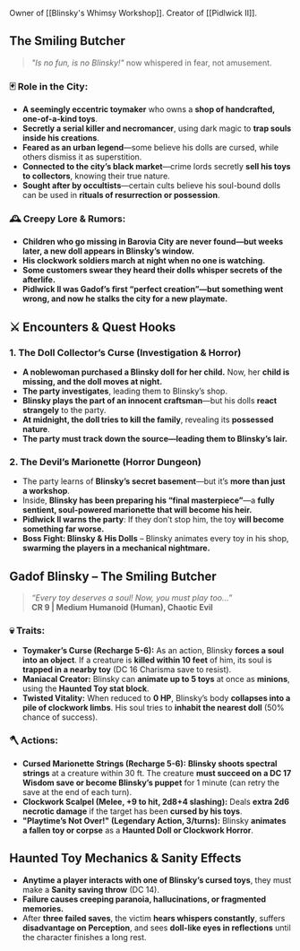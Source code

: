 Owner of [[Blinsky's Whimsy Workshop]]. Creator of [[Pidlwick II]].

## **The Smiling Butcher**

> _"Is no fun, is no Blinsky!"_ now whispered in fear, not amusement.

### **🃏 Role in the City:**
- **A seemingly eccentric toymaker** who owns a **shop of handcrafted, one-of-a-kind toys**.
- **Secretly a serial killer and necromancer**, using dark magic to **trap souls inside his creations**.
- **Feared as an urban legend**—some believe his dolls are cursed, while others dismiss it as superstition.
- **Connected to the city’s black market**—crime lords secretly **sell his toys to collectors**, knowing their true nature.
- **Sought after by occultists**—certain cults believe his soul-bound dolls can be used in **rituals of resurrection or possession**.

### **🕰️ Creepy Lore & Rumors:**
- **Children who go missing in Barovia City are never found—but weeks later, a new doll appears in Blinsky’s window.**
- **His clockwork soldiers march at night when no one is watching.**
- **Some customers swear they heard their dolls whisper secrets of the afterlife.**
- **Pidlwick II was Gadof’s first “perfect creation”—but something went wrong, and now he stalks the city for a new playmate.**

## **⚔️ Encounters & Quest Hooks**

### **1. The Doll Collector’s Curse (Investigation & Horror)**
- **A noblewoman purchased a Blinsky doll for her child.** Now, her **child is missing, and the doll moves at night.**
- **The party investigates**, leading them to Blinsky’s shop.
- **Blinsky plays the part of an innocent craftsman**—but his dolls **react strangely** to the party.
- **At midnight, the doll tries to kill the family**, revealing its **possessed nature**.
- **The party must track down the source—leading them to Blinsky’s lair.**

### **2. The Devil’s Marionette (Horror Dungeon)**
- The party learns of **Blinsky’s secret basement**—but it’s **more than just a workshop**.
- Inside, **Blinsky has been preparing his “final masterpiece”**—a **fully sentient, soul-powered marionette that will become his heir.**
- **Pidlwick II warns the party**: If they don’t stop him, the toy **will become something far worse.**
- **Boss Fight: Blinsky & His Dolls** – Blinsky animates every toy in his shop, **swarming the players in a mechanical nightmare.**

## **Gadof Blinsky – The Smiling Butcher**

> _“Every toy deserves a soul! Now, you must play too…”_  
> **CR 9 | Medium Humanoid (Human), Chaotic Evil**

### **💀 Traits:**
- **Toymaker’s Curse (Recharge 5-6):** As an action, Blinsky **forces a soul into an object**. If a creature is **killed within 10 feet** of him, its soul is **trapped in a nearby toy** (DC 16 Charisma save to resist).
- **Maniacal Creator:** Blinsky can **animate up to 5 toys** at once as **minions**, using the **Haunted Toy stat block**.
- **Twisted Vitality:** When reduced to **0 HP**, Blinsky’s body **collapses into a pile of clockwork limbs**. His soul tries to **inhabit the nearest doll** (50% chance of success).

### **🪓 Actions:**
- **Cursed Marionette Strings (Recharge 5-6):** **Blinsky shoots spectral strings** at a creature within 30 ft. The creature **must succeed on a DC 17 Wisdom save or become Blinsky’s puppet** for 1 minute (can retry the save at the end of each turn).
- **Clockwork Scalpel (Melee, +9 to hit, 2d8+4 slashing):** Deals **extra 2d6 necrotic damage** if the target has been **cursed by his toys**.
- **"Playtime’s Not Over!" (Legendary Action, 3/turns):** Blinsky **animates a fallen toy or corpse** as a **Haunted Doll or Clockwork Horror**.

## **Haunted Toy Mechanics & Sanity Effects**
- **Anytime a player interacts with one of Blinsky’s cursed toys**, they must make a **Sanity saving throw** (DC 14).
- **Failure causes creeping paranoia, hallucinations, or fragmented memories.**
- After **three failed saves**, the victim **hears whispers constantly**, suffers **disadvantage on Perception**, and sees **doll-like eyes in reflections** until the character finishes a long rest.